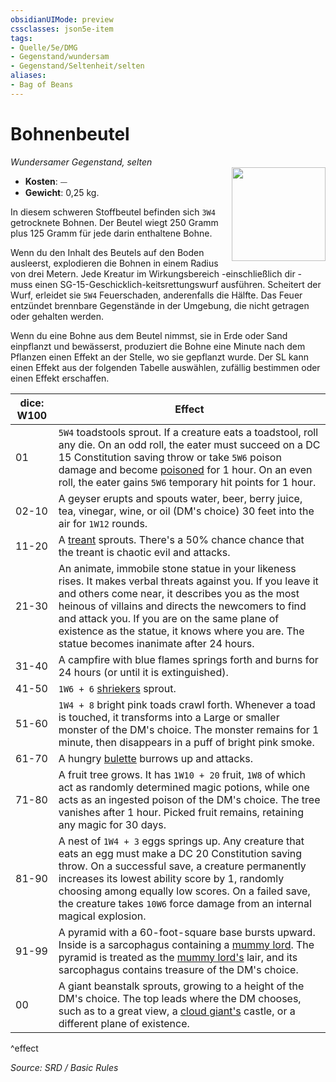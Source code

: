 ```yaml
---
obsidianUIMode: preview
cssclasses: json5e-item
tags:
- Quelle/5e/DMG
- Gegenstand/wundersam
- Gegenstand/Seltenheit/selten
aliases:
- Bag of Beans
---
```

# Bohnenbeutel
*Wundersamer Gegenstand, selten*  
<img src="Gegenstände/Bohnenbeutel.webp" align="right" width="150">

- **Kosten**: ⏤
- **Gewicht**: 0,25 kg.

In diesem schweren Stoffbeutel befinden sich `3W4` getrocknete Bohnen. Der Beutel wiegt 250 Gramm plus 125 Gramm für jede darin enthaltene Bohne.

Wenn du den Inhalt des Beutels auf den Boden ausleerst, explodieren die Bohnen in einem Radius von drei Metern. Jede Kreatur im Wirkungsbereich -einschließlich dir - muss einen SG-15-Geschicklich-keitsrettungswurf ausführen. Scheitert der Wurf, erleidet sie `5W4` Feuerschaden, anderenfalls die Hälfte. Das Feuer entzündet brennbare Gegenstände in der Umgebung, die nicht getragen oder gehalten werden.

Wenn du eine Bohne aus dem Beutel nimmst, sie in Erde oder Sand einpflanzt und bewässerst, produziert die Bohne eine Minute nach dem Pflanzen einen Effekt an der Stelle, wo sie gepflanzt wurde. Der SL kann einen Effekt aus der folgenden Tabelle auswählen, zufällig bestimmen oder einen Effekt erschaffen.

| dice: W100 | Effect |
|------------|--------|
| 01 | `5W4` toadstools sprout. If a creature eats a toadstool, roll any die. On an odd roll, the eater must succeed on a DC 15 Constitution saving throw or take `5W6` poison damage and become [poisoned](rules/conditions.md#poisoned) for 1 hour. On an even roll, the eater gains `5W6` temporary hit points for 1 hour. |
| 02-10 | A geyser erupts and spouts water, beer, berry juice, tea, vinegar, wine, or oil (DM's choice) 30 feet into the air for `1W12` rounds. |
| 11-20 | A [treant](../Bestiarium/Pflanzen/treant.md) sprouts. There's a 50% chance chance that the treant is chaotic evil and attacks. |
| 21-30 | An animate, immobile stone statue in your likeness rises. It makes verbal threats against you. If you leave it and others come near, it describes you as the most heinous of villains and directs the newcomers to find and attack you. If you are on the same plane of existence as the statue, it knows where you are. The statue becomes inanimate after 24 hours. |
| 31-40 | A campfire with blue flames springs forth and burns for 24 hours (or until it is extinguished). |
| 41-50 | `1W6 + 6` [shriekers](../Bestiarium/Pflanzen/shrieker-fungus.md) sprout. |
| 51-60 | `1W4 + 8` bright pink toads crawl forth. Whenever a toad is touched, it transforms into a Large or smaller monster of the DM's choice. The monster remains for 1 minute, then disappears in a puff of bright pink smoke. |
| 61-70 | A hungry [bulette](../Bestiarium/Monstrositäten/bulette.md) burrows up and attacks. |
| 71-80 | A fruit tree grows. It has `1W10 + 20` fruit, `1W8` of which act as randomly determined magic potions, while one acts as an ingested poison of the DM's choice. The tree vanishes after 1 hour. Picked fruit remains, retaining any magic for 30 days. |
| 81-90 | A nest of `1W4 + 3` eggs springs up. Any creature that eats an egg must make a DC 20 Constitution saving throw. On a successful save, a creature permanently increases its lowest ability score by 1, randomly choosing among equally low scores. On a failed save, the creature takes `10W6` force damage from an internal magical explosion. |
| 91-99 | A pyramid with a 60-foot-square base bursts upward. Inside is a sarcophagus containing a [mummy lord](../Bestiarium/Untote/Mumienfürst.md). The pyramid is treated as the [mummy lord's](../Bestiarium/Untote/Mumienfürst.md) lair, and its sarcophagus contains treasure of the DM's choice. |
| 00 | A giant beanstalk sprouts, growing to a height of the DM's choice. The top leads where the DM chooses, such as to a great view, a [cloud giant's](../Bestiarium/Riesen/cloud-giant.md) castle, or a different plane of existence. |
^effect

*Source: SRD / Basic Rules*